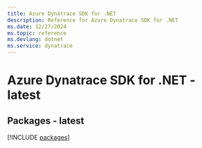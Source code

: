 ```yaml
---
title: Azure Dynatrace SDK for .NET
description: Reference for Azure Dynatrace SDK for .NET
ms.date: 12/27/2024
ms.topic: reference
ms.devlang: dotnet
ms.service: dynatrace
---
```

# Azure Dynatrace SDK for .NET - latest
## Packages - latest
[!INCLUDE [packages](dynatrace-index.md)]